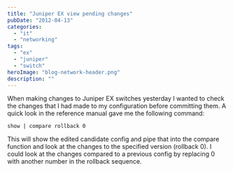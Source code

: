 ```yaml
---
title: "Juniper EX view pending changes"
pubDate: "2012-04-13"
categories: 
  - "it"
  - "networking"
tags: 
  - "ex"
  - "juniper"
  - "switch"
heroImage: "blog-network-header.png"
description: ""
---
```


When making changes to Juniper EX switches yesterday I wanted to check the changes that I had made to my configuration before committing them. A quick look in the reference manual gave me the following command:

```
show | compare rollback 0
```

This will show the edited candidate config and pipe that into the compare function and look at the changes to the specified version (rollback 0). I could look at the changes compared to a previous config by replacing 0 with another number in the rollback sequence.
